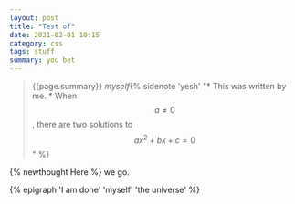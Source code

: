 ```yaml
---
layout: post
title: "Test of"
date: 2021-02-01 10:15
category: css
tags: stuff
summary: you bet
---
```


> {{page.summary}}
<cite>*myself*</cite>{% sidenote 'yesh' "* This was written by me. * When $$ a \ne 0 $$, there are two solutions to $$ ax^2 + bx + c = 0 $$"  %}


{% newthought Here %} we go.

{% epigraph 'I am done' 'myself' 'the universe' %}
